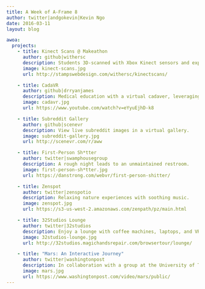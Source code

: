 ```yaml
---
title: A Week of A-Frame 8
author: twitter|andgokevin|Kevin Ngo
date: 2016-03-11
layout: blog

awoa:
  projects:
    - title: Kinect Scans @ Makeathon
      author: github|withersc
      description: Students 3D-scanned with Xbox Kinect sensors and exported to .OBJ models. The winning project at University of Michigan's Makeathon 2016.
      image: kinect-scans.jpg
      url: http://stampswebdesign.com/withersc/kinectscans/

    - title: CadaVR
      author: github|drryanjames
      description: Medical education with a virtual cadaver, leveraging structural models of anatomy, natural input, and mathematical models of physiology.
      image: cadavr.jpg
      url: https://www.youtube.com/watch?v=eYyuEjhD-k8

    - title: Subreddit Gallery
      author: github|scenevr
      description: View live subreddit images in a virtual gallery.
      image: subreddit-gallery.jpg
      url: http://scenevr.com/r/aww

    - title: First-Person Sh*tter
      author: twitter|swamphousegroup
      description: A rough night leads to an unmaintained restroom.
      image: first-person-sh*tter.jpg
      url: https://danstrong.com/webvr/first-person-shitter/

    - title: Zenspot
      author: twitter|zenspotio
      description: Relaxing nature experiences with soothing music.
      image: zenspot.jpg
      url: https://s3-us-west-2.amazonaws.com/zenpath/pz/main.html

    - title: 32Studios Lounge
      author: twitter|32studios
      description: Enjoy a lounge with coffee machines, laptops, and VR headsets while grooving to SoundCloud.
      image: 32studios-lounge.jpg
      url: http://32studios.magichandsrepair.com/browsertour/lounge/

    - title: "Mars: An Interactive Journey"
      author: twitter|washingtonpost
      description: In collaboration with a group at the University of Texas at Austin, The Washington Post published a feature on the Red Planet and space exploration programs.
      image: mars.jpg
      url: https://www.washingtonpost.com/video/mars/public/
---
```

